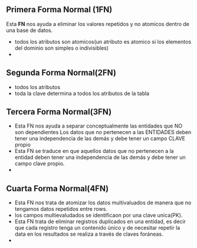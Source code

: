 ## Primera Forma Normal (1FN)

Esta **FN** nos ayuda a eliminar los valores repetidos y no atomicos dentro de una base de datos.
- todos los atributos son atomicos(un atributo es atomico si los elementos del dominio son simples o indivisibles)
- 
## Segunda Forma Normal(2FN)
- todos los atributos 
- toda la clave determina a todos los atributos de la tabla

## Tercera Forma Normal(3FN)
-  Esta FN nos ayuda a separar conceptualmente las entidades que NO son dependientes
Los datos que no pertenecen a las ENTIDADES deben tener una independencia de las demás y debe tener un campo CLAVE propio
-  Esta FN se traduce en que aquellos datos que no pertenecen a la entidad deben tener una independencia de las demás y debe tener un campo clave propio. 
- 
## Cuarta Forma Normal(4FN)
- Esta FN nos trata de atomizar los datos multivaluados de manera que no tengamos datos repetidos entre rows.
- los campos multievaludados se identificaon por una clave unica(PK).
- Esta FN trata de eliminar registros duplicados en una entidad, es decir que cada registro tenga un contenido único y de necesitar repetir la data en los resultados se realiza a través de claves foráneas.
- 